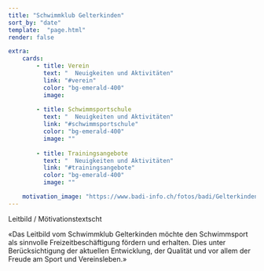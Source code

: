 ```yaml
---
title: "Schwimmklub Gelterkinden"
sort_by: "date"
template:  "page.html"
render: false

extra:
    cards:
        - title: Verein
          text: "  Neuigkeiten und Aktivitäten"
          link: "#verein"
          color: "bg-emerald-400"
          image: 
        
        - title: Schwimmsportschule
          text: "  Neuigkeiten und Aktivitäten"
          link: "#schwimmsportschule"
          color: "bg-emerald-400"
          image: ""
        
        - title: Trainingsangebote
          text: "  Neuigkeiten und Aktivitäten"
          link: "#trainingsangebote"
          color: "bg-emerald-400"
          image: ""

    motivation_image: "https://www.badi-info.ch/fotos/badi/Gelterkinden-Hallenbad.jpg"
---
```



Leitbild / Mötivationstextscht

«Das Leitbild vom Schwimmklub Gelterkinden möchte den Schwimmsport als sinnvolle Freizeitbeschäftigung fördern und erhalten. Dies unter Berücksichtigung der aktuellen Entwicklung, der Qualität und vor allem der Freude am Sport und Vereinsleben.»
